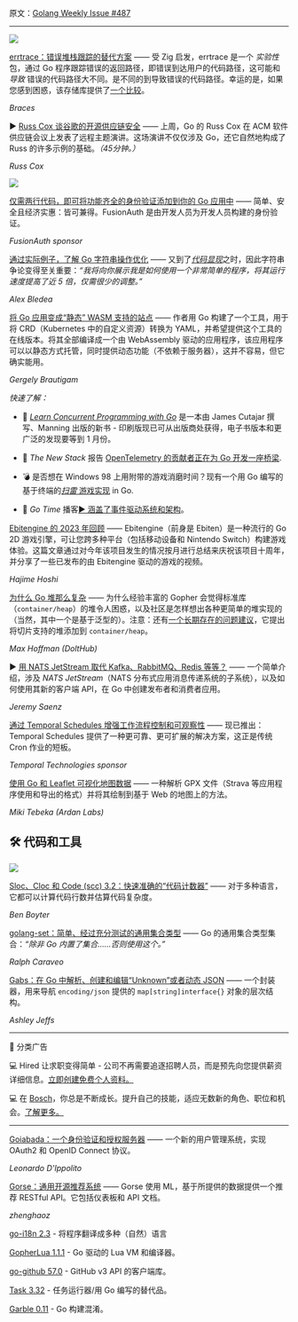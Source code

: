 原文：[Golang Weekly Issue #487](https://golangweekly.com/issues/487)

---


[![](https://res.cloudinary.com/cpress/image/upload/w_1280,e_sharpen:60,q_auto/plvs5sdayu8acnhuz6ag.jpg)](https://golangweekly.com/link/148580/web)  


[errtrace：错误堆栈跟踪的替代方案](https://golangweekly.com/link/148580/web "github.com") —— 受 Zig 启发，errtrace 是一个 _实验性_ 包，通过 Go 程序跟踪错误的返回路径，即错误到达用户的代码路径，这可能和 _导致_ 错误的代码路径大不同。是不同的到导致错误的代码路径。幸运的是，如果您感到困惑，该存储库提供了[一个比较](https://golangweekly.com/link/148581/web)。

_Braces_ 


▶ [Russ Cox 谈谷歌的开源供应链安全](https://golangweekly.com/link/148582/web "research.swtch.com") —— 上周，Go 的 Russ Cox 在 ACM 软件供应链会议上发表了远程主题演讲。这场演讲不仅仅涉及 Go，还它自然地构成了 Russ 的许多示例的基础。_（45分钟。）_

_Russ Cox_ 

[![](https://copm.s3.amazonaws.com/5ddc7bfc.jpg)](https://golangweekly.com/link/148579/web) 

[仅需两行代码，即可将功能齐全的身份验证添加到你的 Go 应用中](https://golangweekly.com/link/148579/web) —— 简单、安全且经济实惠：皆可兼得。FusionAuth 是由开发人员为开发人员构建的身份验证。

_FusionAuth sponsor_

[通过实际例子，了解 Go 字符串操作优化](https://golangweekly.com/link/148583/web "medium.com") —— 又到了[_代码显现_](https://golangweekly.com/link/148584/web)之时，因此字符串争论变得至关重要：_“我将向你展示我是如何使用一个非常简单的程序，将其运行速度提高了近 5 倍，仅需很少的调整。”_

_Alex Bledea_ 

[将 Go 应用变成“静态” WASM 支持的站点](https://golangweekly.com/link/148585/web "skarlso.github.io") —— 作者用 Go 构建了一个工具，用于将 CRD（Kubernetes 中的自定义资源）转换为 YAML，并希望提供这个工具的在线版本。将其全部编译成一个由 WebAssembly 驱动的应用程序，该应用程序可以以静态方式托管，同时提供动态功能（不依赖于服务器），这并不容易，但它确实能用。

_Gergely Brautigam_ 
 

_快速了解：_
* 📘 [_Learn Concurrent Programming with Go_](https://golangweekly.com/link/148587/web) 是一本由 James Cutajar 撰写、Manning 出版的新书 - 印刷版现已可从出版商处获得，电子书版本和更广泛的发现要等到 1 月份。

* 🌉 _The New Stack_ 报告 [OpenTelemetry 的贡献者正在为 Go 开发一座桥梁](https://golangweekly.com/link/148588/web).

* 💣 是否想在 Windows 98 上用附带的游戏消磨时间？现有一个用 Go 编写的基于终端的[_扫雷_ 游戏实现](https://golangweekly.com/link/148589/web) in Go.

* 🎤 _Go Time_ 播客[▶️ 涵盖了事件驱动系统和架构](https://golangweekly.com/link/148586/web)。


[Ebitengine 的 2023 年回顾](https://golangweekly.com/link/148590/web "ebitengine.org") —— Ebitengine（前身是 Ebiten）是一种流行的 Go 2D 游戏引擎，可让您跨多种平台（包括移动设备和 Nintendo Switch）构建游戏体验。这篇文章通过对今年该项目发生的情况按月进行总结来庆祝该项目十周年，并分享了一些已发布的由 Ebitengine 驱动的游戏的视频。

_Hajime Hoshi_ 


[为什么 Go 堆那么复杂](https://golangweekly.com/link/148591/web "www.dolthub.com") —— 为什么经验丰富的 Gopher 会觉得标准库（`container/heap`）的堆令人困惑，以及社区是怎样想出各种更简单的堆实现的（当然，其中一个是基于泛型的）。注意：还有[一个长期存在的问题建议](https://golangweekly.com/link/148592/web)，它提出将切片支持的堆添加到 `container/heap`。

_Max Hoffman (DoltHub)_ 

  

▶ [用 NATS JetStream 取代 Kafka、RabbitMQ、Redis 等等？](https://golangweekly.com/link/148593/web "www.youtube.com") —— 一个简单介绍，涉及 _NATS JetStream_（NATS 分布式应用消息传递系统的子系统），以及如何使用其新的客户端 API，在 Go 中创建发布者和消费者应用。

_Jeremy Saenz_ 


[通过 Temporal Schedules 增强工作流程控制和可观察性](https://golangweekly.com/link/148594/web "t.mp") —— 现已推出：Temporal Schedules 提供了一种更可靠、更可扩展的解决方案，这正是传统 Cron 作业的短板。

_Temporal Technologies sponsor_


[使用 Go 和 Leaflet 可视化地图数据](https://golangweekly.com/link/148595/web "www.ardanlabs.com") —— 一种解析 GPX 文件（Strava 等应用程序使用和导出的格式）并将其绘制到基于 Web 的地图上的方法。

_Miki Tebeka (Ardan Labs)_ 

## 🛠 代码和工具 

[![](https://res.cloudinary.com/cpress/image/upload/w_1280,e_sharpen:60,q_auto/ymz0im8zvrssta3bljit.jpg)](https://golangweekly.com/link/148596/web)  


[Sloc、Cloc 和 Code (scc) 3.2：快速准确的“代码计数器”](https://golangweekly.com/link/148596/web "github.com") —— 对于多种语言，它都可以计算代码行数并估算代码复杂度。

_Ben Boyter_ 


[golang-set：简单、经过充分测试的通用集合类型](https://golangweekly.com/link/148598/web "github.com") —— Go 的通用集合类型集合：_“除非 Go 内置了集合……否则使用这个。”_

_Ralph Caraveo_ 


[Gabs：在 Go 中解析、创建和编辑“Unknown”或者动态 JSON](https://golangweekly.com/link/148599/web "github.com") —— 一个封装器，用来导航 `encoding/json` 提供的 `map[string]interface{}` 对象的层次结构。

_Ashley Jeffs_ 


---  
📰 分类广告

💻 Hired 让求职变得简单 - 公司不再需要追逐招聘人员，而是预先向您提供薪资详细信息。[立即创建免费个人资料。](https://golangweekly.com/link/148600/web)

💻 在 [Bosch](https://golangweekly.com/link/148601/web)，你总是不断成长。提升自己的技能，适应无数新的角色、职位和机会。[了解更多。](https://golangweekly.com/link/148601/web)

  
---  
  

[Goiabada：一个身份验证和授权服务器](https://golangweekly.com/link/148602/web "goiabada.dev") —— 一个新的用户管理系统，实现 OAuth2 和 OpenID Connect 协议。

_Leonardo D'Ippolito_ 
  

[Gorse：通用开源推荐系统](https://golangweekly.com/link/148603/web "gorse.io") —— Gorse 使用 ML，基于所提供的数据提供一个推荐 RESTful API。它包括仪表板和 API 文档。

_zhenghaoz_

[go-i18n 2.3](https://golangweekly.com/link/148604/web) - 将程序翻译成多种（自然）语言

[GopherLua 1.1.1](https://golangweekly.com/link/148605/web) - Go 驱动的 Lua VM 和编译器。

[go-github 57.0](https://golangweekly.com/link/148606/web) - GitHub v3 API 的客户端库。

[Task 3.32](https://golangweekly.com/link/148607/web) - 任务运行器/用 Go 编写的替代品。

[Garble 0.11](https://golangweekly.com/link/148608/web) - Go 构建混淆。